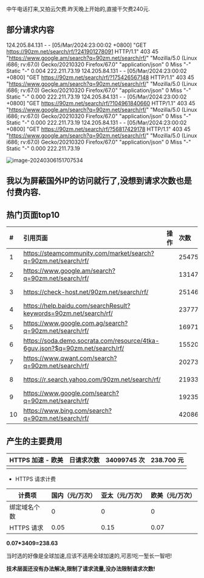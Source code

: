 中午电话打来,又拍云欠费.昨天晚上开始的,直接干欠费240元.

## 部分请求内容

124.205.84.131 - - [05/Mar/2024:23:00:02 +0800] "GET https://90zm.net/search/rf/?241901278091 HTTP/1.1" 403 45 "https://www.google.am/search?q=90zm.net/search/rf/" "Mozilla/5.0 (Linux i686; rv:67.0) Gecko/20210320 Firefox/67.0" "application/json" 0 Miss "-" Static "-" 0.004 222.211.73.19
124.205.84.131 - - [05/Mar/2024:23:00:02 +0800] "GET https://90zm.net/search/rf/?175426567148 HTTP/1.1" 403 45 "https://www.google.am/search?q=90zm.net/search/rf/" "Mozilla/5.0 (Linux i686; rv:67.0) Gecko/20210320 Firefox/67.0" "application/json" 0 Miss "-" Static "-" 0.000 222.211.73.19
124.205.84.131 - - [05/Mar/2024:23:00:02 +0800] "GET https://90zm.net/search/rf/?104961840660 HTTP/1.1" 403 45 "https://www.google.am/search?q=90zm.net/search/rf/" "Mozilla/5.0 (Linux i686; rv:67.0) Gecko/20210320 Firefox/67.0" "application/json" 0 Miss "-" Static "-" 0.000 222.211.73.19
124.205.84.131 - - [05/Mar/2024:23:00:02 +0800] "GET https://90zm.net/search/rf/?56817429178 HTTP/1.1" 403 45 "https://www.google.am/search?q=90zm.net/search/rf/" "Mozilla/5.0 (Linux i686; rv:67.0) Gecko/20210320 Firefox/67.0" "application/json" 0 Miss "-" Static "-" 0.000 222.211.73.19

![image-20240306151707534](https://tc.90zm.net/2024/202403061517736.png)

## 我以为屏蔽国外IP的访问就行了,没想到请求次数也是付费内容.

## 热门页面top10

| #    | 引用页面                                                     | 操作 | 次数    | 流量       |
| :--- | :----------------------------------------------------------- | :--- | :------ | :--------- |
| 1    | https://steamcommunity.com/market/search?q=90zm.net/search/rf/ |      | 2547525 | 189.706 MB |
| 2    | https://www.google.am/search?q=90zm.net/search/rf/           |      | 1314743 | 119.278 MB |
| 3    | https://check-host.net/90zm.net/search/rf/                   |      | 2514662 | 113.650 MB |
| 4    | https://help.baidu.com/searchResult?keywords=90zm.net/search/rf/ |      | 2377762 | 111.813 MB |
| 5    | https://www.google.com.ag/search?q=90zm.net/search/rf/       |      | 1697107 | 110.522 MB |
| 6    | https://soda.demo.socrata.com/resource/4tka-6guv.json?$q=90zm.net/search/rf/ |      | 1552009 | 109.936 MB |
| 7    | https://www.qwant.com/search?q=90zm.net/search/rf/           |      | 2027335 | 100.187 MB |
| 8    | https://r.search.yahoo.com/90zm.net/search/rf/               |      | 2193387 | 96.745 MB  |
| 9    | https://www.google.com/search?q=90zm.net/search/rf/          |      | 1923571 | 89.625 MB  |
| 10   | https://www.bing.com/search?q=90zm.net/search/rf/            |      | 420867  | 88.406 MB  |

## 产生的主要费用

| HTTPS 加速 - 欧美 | 日请求次数 | 34099745 次 | 238.700 元 |
| ----------------- | ---------- | ----------- | ---------- |
|                   |            |             |            |

- HTTPS 请求计费

| 计费项       | 国内（元/万次） | 亚太（元/万次） | 欧美（元/万次） |
| ------------ | --------------- | --------------- | --------------- |
| 绑定域名个数 | 0               | 0               | 0               |
| HTTPS 请求   | 0.05            | 0.15            | 0.07            |

**0.07*3409=238.63**

当时选的好像是全球加速,应该不适用全球加速的,可恶!吃一堑长一智吧!

**技术层面还没有办法解决,限制了请求流量,没办法限制请求次数!**

